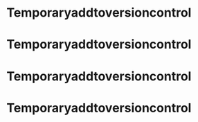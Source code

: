 # Temporaryaddtoversioncontrol
# Temporaryaddtoversioncontrol
# Temporaryaddtoversioncontrol
# Temporaryaddtoversioncontrol

